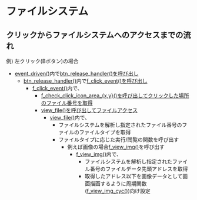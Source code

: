 # ファイルシステム
## クリックからファイルシステムへのアクセスまでの流れ
例) 左クリック(Bボタン)の場合
- [event_driven()](../src/main.sh#L3823)内で[btn_release_handler()を呼び出し](../src/main.sh#L3928)
  - [btn_release_handler()](../src/main.sh#L3561)内で[f_click_event()を呼び出し](../src/main.sh#L3567)
    - [f_click_event()](../src/main.sh#L2694)内で、
      - [f_check_click_icon_area_{x,y}()を呼び出してクリックした場所のファイル番号を取得](../src/main.sh#L2719L2720)
      - [view_file()を呼び出してファイルアクセス](../src/main.sh#L2727)
        - [view_file()](../src/main.sh#L2590)内で、
          - ファイルシステムを解析し指定されたファイル番号のファイルのファイルタイプを取得
          - ファイルタイプに応じた実行/閲覧の関数を呼び出す
            - 例えば画像の場合[f_view_img()](../src/main.sh#L2684)を呼び出す
              - [f_view_img()](../src/main.sh#L814)内で、
                - ファイルシステムを解析し指定されたファイル番号のファイルデータ先頭アドレスを取得
                - 取得したアドレス以下を画像データとして画面描画するように周期関数([f_view_img_cyc()](../src/main.sh#L918))向け設定
